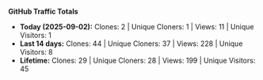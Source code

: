 
**GitHub Traffic Totals**

- **Today (2025-09-02):** Clones: 2 | Unique Cloners: 1 | Views: 11 | Unique Visitors: 1
- **Last 14 days:** Clones: 44 | Unique Cloners: 37 | Views: 228 | Unique Visitors: 8
- **Lifetime:** Clones: 29 | Unique Cloners: 28 | Views: 199 | Unique Visitors: 45
